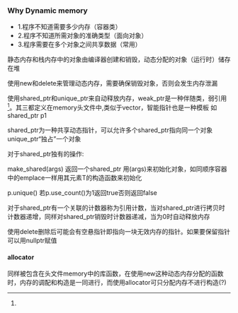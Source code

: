 ### Why Dynamic memory
 - 1.程序不知道需要多少内存（容器类）
 - 2.程序不知道所需对象的准确类型（面向对象）
 - 3.程序需要在多个对象之间共享数据（常用）

静态内存和栈内存中的对象由编译器创建和销毁，动态分配的对象（运行时）储存在堆

使用new和delete来管理动态内存，需要确保销毁对象，否则会发生内存泄漏

使用shared_ptr和unique_ptr来自动释放内存，weak_ptr是一种伴随类，弱引用[^weak_ptr]。其三都定义在memory头文件中,类似于vector，智能指针也是一种模板
如shared_ptr<string> p1

shared_ptr为一种共享动态指针，可以允许多个shared_ptr指向同一个对象
unique_ptr“独占”一个对象

对于shared_ptr独有的操作:

make_shared<T>(args) 返回一个shared_ptr 用(args)来初始化对象，如同顺序容器中的emplace一样用其元素T的构造函数来初始化




p.unique()      若p.use_count()为1返回true否则返回false

对于shared_ptr有一个关联的计数器称为引用计数，当对shared_ptr进行拷贝时计数器递增，同样对shared_ptr销毁时计数器递减，当为0时自动释放内存

使用delete删除后可能会有空悬指针即指向一块无效内存的指针。如果要保留指针可以用nullptr赋值




#### allocator
同样被包含在头文件memory中的库函数，在使用new这种动态内存分配的函数时，内存的调配和构造是一同进行，而使用allocator可只分配内存不进行构造(?)






[^weak_ptr]:

